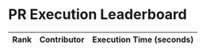 # PR Execution Leaderboard

| Rank | Contributor | Execution Time (seconds) |
|------|-------------|--------------------------|
